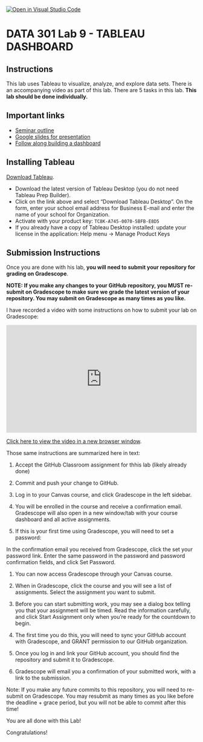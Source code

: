 [![Open in Visual Studio Code](https://classroom.github.com/assets/open-in-vscode-f059dc9a6f8d3a56e377f745f24479a46679e63a5d9fe6f495e02850cd0d8118.svg)](https://classroom.github.com/online_ide?assignment_repo_id=6451946&assignment_repo_type=AssignmentRepo)
# DATA 301 Lab 9 - TABLEAU DASHBOARD

## Instructions

This lab uses Tableau to visualize, analyze, and explore data sets. There is an accompanying video as part of this lab. There are 5 tasks in this lab.
**This lab should be done individually.**

## Important links

- [Seminar outline](./data/seminar_outline.md)
- [Google slides for presentation](https://docs.google.com/presentation/d/1rTyl5_-MAjgimppsRoRSwzDqFY7bZsA4xO-Q4H6omZw/edit?ts=5ecc2dd0#slide=id.p1)
- [Follow along building a dashboard](./tableau_workshop.md)


## Installing Tableau

[Download Tableau](https://www.tableau.com/tft/activation).

- Download the latest version of Tableau Desktop (you do not need Tableau Prep Builder).
- Click on the link above and select “Download Tableau Desktop”. On the form, enter your school email address for Business E-mail and enter the name of your school for Organization.
- Activate with your product key: `TC8K-A745-0070-5BFB-E8D5`
- If you already have a copy of Tableau Desktop installed: update your license in the application: Help menu → Manage Product Keys

## Submission Instructions

Once you are done with his lab, **you will need to submit your repository for grading on Gradescope**.

**NOTE: If you make any changes to your GitHub repository, you MUST re-submit on Gradescope to make sure we grade the latest version of your repository. You may submit on Gradescope as many times as you like.**

I have recorded a video with some instructions on how to submit your lab on Gradescope:

<div style="padding:56.25% 0 0 0;position:relative;"><iframe src="https://player.vimeo.com/video/570761775?badge=0&amp;autopause=0&amp;player_id=0&amp;app_id=58479" frameborder="0" allow="autoplay; fullscreen; picture-in-picture" allowfullscreen style="position:absolute;top:0;left:0;width:100%;height:100%;" title="Submitting your GitHub Classroom assignment via Gradescope"></iframe></div><script src="https://player.vimeo.com/api/player.js"></script>

[Click here to view the video in a new browser window](https://vimeo.com/570761775).

Those same instructions are summarized here in text:

1. Accept the GitHub Classroom assignment for thhis lab (likely already done)

1. Commit and push your change to GitHub.

1. Log in to your Canvas course, and click Gradescope in the left sidebar.

1. You will be enrolled in the course and receive a confirmation email. Gradescope will also open in a new window/tab with your course dashboard and all active assignments.

1. If this is your first time using Gradescope, you will need to set a password:

In the confirmation email you received from Gradescope, click the set your password link.
Enter the same password in the password and password confirmation fields, and click Set Password.

1. You can now access Gradescope through your Canvas course.

1. When in Gradescope, click the course and you will see a list of assignments. Select the assignment you want to submit.

1. Before you can start submitting work, you may see a dialog box telling you that your assignment will be timed. Read the information carefully, and click Start Assignment only when you’re ready for the countdown to begin.

1. The first time you do this, you will need to sync your GitHub account with Gradescope, and GRANT permission to our GitHub organization.

1. Once you log in and link your GitHub account, you should find the repository and submit it to Gradescope.

1. Gradescope will email you a confirmation of your submitted work, with a link to the submission.

Note: If you make any future commits to this repository, you will need to re-submit on Gradescope.
You may resubmit as many times as you like before the deadline + grace period, but you will not be able to commit after this time!

You are all done with this Lab!

Congratulations!